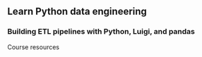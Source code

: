 ## Learn Python data engineering
### Building ETL pipelines with Python, Luigi, and pandas

Course resources
